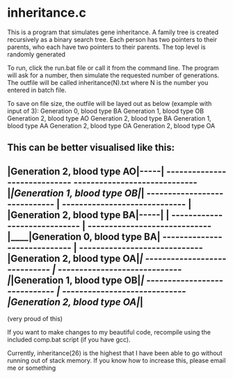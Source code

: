 # inheritance.c

This is a program that simulates gene inheritance.
A family tree is created recursively as a binary search tree.
Each person has two pointers to their parents, who each have two pointers to their parents. The top level is randomly generated

To run, click the run.bat file or call it from the command line.
The program will ask for a number, then simulate the requested number of generations.
The outfile will be called inheritance(N).txt where N is the number you entered in batch file.

To save on file size, the outfile will be layed out as below (example with input of 3):
Generation 0, blood type BA
   Generation 1, blood type OB
      Generation 2, blood type AO
      Generation 2, blood type BA
   Generation 1, blood type AA
      Generation 2, blood type OA
      Generation 2, blood type OA

This can be better visualised like this:
-----------------------------
|Generation 2, blood type AO|-----|   -----------------------------
-----------------------------     |___|Generation 1, blood type OB|_____|
-----------------------------     |   -----------------------------     |
|Generation 2, blood type BA|-----|                                     |
-----------------------------                                           |    -----------------------------
                                                                        |____|Generation 0, blood type BA|
-----------------------------                                           |    -----------------------------
|Generation 2, blood type OA|_____|   -----------------------------     |
-----------------------------     |___|Generation 1, blood type OB|_____|
-----------------------------     |   -----------------------------
|Generation 2, blood type OA|_____|
-----------------------------

(very proud of this)

If you want to make changes to my beautiful code, recompile using the included comp.bat script (if you have gcc). 

Currently, inheritance(26) is the highest that I have been able to go without running out of stack memory. If you know how to increase this, please email me or something
